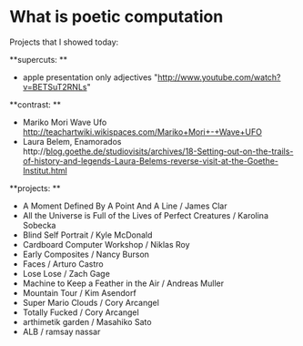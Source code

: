 # What is poetic computation

Projects that I showed today: 

**supercuts: **

*   apple presentation only adjectives "[](http://www.youtube.com/watch?v=BETSuT2RNLs)http://www.youtube.com/watch?v=BETSuT2RNLs"  

**contrast: **

*   Mariko Mori Wave Ufo [](http://teachartwiki.wikispaces.com/Mariko+Mori+-+Wave+UFO)http://teachartwiki.wikispaces.com/Mariko+Mori+-+Wave+UFO
*   Laura Belem, Enamorados  [](http://blog.goethe.de/studiovisits/archives/18-Setting-out-on-the-trails-of-history-and-legends-Laura-Belems-reverse-visit-at-the-Goethe-Institut.html)http://[blog.goethe.de/studiovisits/archives/18-Setting-out-on-the-trails-of-history-and-legends-Laura-Belems-reverse-visit-at-the-Goethe-Institut.html](http://universes-in-universe.org/eng/intartdata/artists/america/bra/belem)

**projects: **

*   A Moment Defined By A Point And A Line / James Clar
*   All the Universe is Full of the Lives of Perfect Creatures / Karolina Sobecka
*   Blind Self Portrait /  Kyle McDonald
*   Cardboard Computer Workshop / Niklas Roy
*   Early Composites / Nancy Burson
*   Faces / Arturo Castro
*   Lose Lose / Zach Gage
*   Machine to Keep a Feather in the Air / Andreas Muller
*   Mountain Tour / Kim Asendorf
*   Super Mario Clouds / Cory Arcangel
*   Totally Fucked / Cory Arcangel
*   arthimetik garden / Masahiko Sato
*   ALB / ramsay nassar